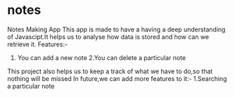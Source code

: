 # notes
Notes Making App
This app is made to have a having a deep understanding of Javascipt.It helps us to analyse how data is stored and how can we retrieve it.
Features:-
 1. You can add a new note
 2.You can delete a particular note

This project also helps us to keep a track of what we have to do,so that nothing will be missed
In future,we can add more features to it:-
  1.Searching a particular note
